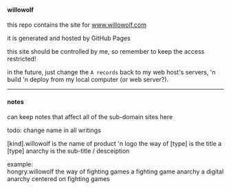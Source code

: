 #### willowolf
this repo contains the site for www.willowolf.com

it is generated and hosted by GitHub Pages

this site should be controlled by me, so remember to keep the access restricted!

in the future, just change the `A records` back to my web host's servers, 'n build 'n deploy from my local computer (or web server?).
- - -

#### notes
can keep notes that affect all of the sub-domain sites here

todo:
change name in all writings

[kind].willowolf is the name of product 'n logo
the way of [type] is the title
a [type] anarchy is the sub-title / desceiption

example:  
hongry.willowolf
the way of fighting games
a fighting game anarchy
a digital anarchy centered on fighting games
